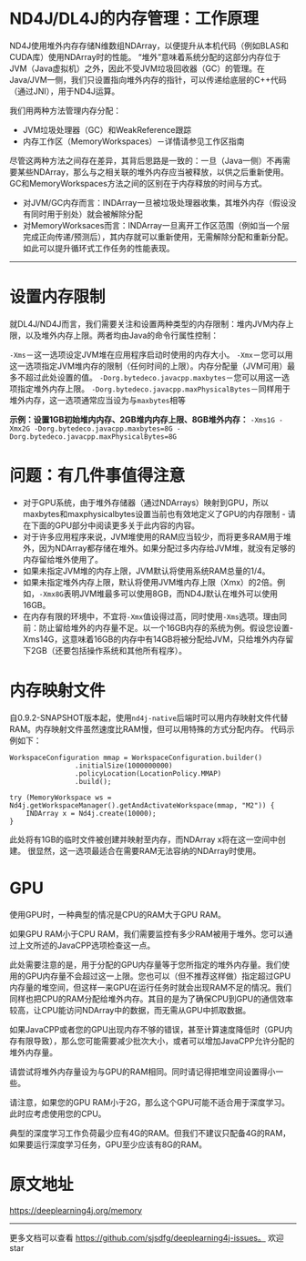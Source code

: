 # ND4J/DL4J的内存管理：工作原理
ND4J使用堆外内存存储N维数组NDArray，以便提升从本机代码（例如BLAS和CUDA库）使用NDArray时的性能。 “堆外”意味着系统分配的这部分内存位于JVM（Java虚拟机）之外，因此不受JVM垃圾回收器（GC）的管理。在Java/JVM一侧，我们只设置指向堆外内存的指针，可以传递给底层的C++代码（通过JNI），用于ND4J运算。

我们用两种方法管理内存分配：

 - JVM垃圾处理器（GC）和WeakReference跟踪
 - 内存工作区（MemoryWorkspaces）－详情请参见工作区指南

尽管这两种方法之间存在差异，其背后思路是一致的：一旦（Java一侧）不再需要某些NDArray，那么与之相关联的堆外内存应当被释放，以供之后重新使用。GC和MemoryWorkspaces方法之间的区别在于内存释放的时间与方式。

 - 对JVM/GC内存而言：INDArray一旦被垃圾处理器收集，其堆外内存（假设没有同时用于别处）就会被解除分配
 - 对MemoryWorksaces而言：INDArray一旦离开工作区范围（例如当一个层完成正向传递/预测后），其内存就可以重新使用，无需解除分配和重新分配。 如此可以提升循环式工作任务的性能表现。

---

# 设置内存限制
就DL4J/ND4J而言，我们需要关注和设置两种类型的内存限制：堆内JVM内存上限，以及堆外内存上限。两者均由Java的命令行属性控制：

`-Xms`－这一选项设定JVM堆在应用程序启动时使用的内存大小。
`-Xmx`－您可以用这一选项指定JVM堆内存的限制（任何时间的上限）。内存分配量（JVM可用）最多不超过此处设置的值。
`-Dorg.bytedeco.javacpp.maxbytes`－您可以用这一选项指定堆外内存上限。
`-Dorg.bytedeco.javacpp.maxPhysicalBytes`－同样用于堆外内存，这一选项通常应当设为与`maxbytes`相等

**示例：设置1GB初始堆内内存、2GB堆内内存上限、8GB堆外内存：**
`-Xms1G -Xmx2G -Dorg.bytedeco.javacpp.maxbytes=8G -Dorg.bytedeco.javacpp.maxPhysicalBytes=8G`

# 问题：有几件事值得注意

 - 对于GPU系统，由于堆外存储器（通过NDArrays）映射到GPU，所以maxbytes和maxphysicalbytes设置当前也有效地定义了GPU的内存限制 - 请在下面的GPU部分中阅读更多关于此内容的内容。
 - 对于许多应用程序来说，JVM堆使用的RAM应当较少，而将更多RAM用于堆外，因为NDArray都存储在堆外。如果分配过多内存给JVM堆，就没有足够的内存留给堆外使用了。
 - 如果未指定JVM堆的内存上限，JVM默认将使用系统RAM总量的1/4。
 - 如果未指定堆外内存上限，默认将使用JVM堆内存上限（Xmx）的2倍。例如，`-Xmx8G`表明JVM堆最多可以使用8GB，而ND4J默认在堆外可以使用16GB。
 - 在内存有限的环境中，不宜将`-Xmx`值设得过高，同时使用`-Xms`选项。理由同前：防止留给堆外的内存量不足。以一个16GB内存的系统为例。假设您设置-Xms14G，这意味着16GB的内存中有14GB将被分配给JVM，只给堆外内存留下2GB（还要包括操作系统和其他所有程序）。

# 内存映射文件
自0.9.2-SNAPSHOT版本起，使用`nd4j-native`后端时可以用内存映射文件代替RAM。内存映射文件虽然速度比RAM慢，但可以用特殊的方式分配内存。
代码示例如下：
```
WorkspaceConfiguration mmap = WorkspaceConfiguration.builder()
                .initialSize(1000000000)
                .policyLocation(LocationPolicy.MMAP)
                .build();
                
try (MemoryWorkspace ws = Nd4j.getWorkspaceManager().getAndActivateWorkspace(mmap, "M2")) {
    INDArray x = Nd4j.create(10000);
}
```

此处将有1GB的临时文件被创建并映射至内存，而NDArray x将在这一空间中创建。 很显然，这一选项最适合在需要RAM无法容纳的NDArray时使用。

# GPU
使用GPU时，一种典型的情况是CPU的RAM大于GPU RAM。

如果GPU RAM小于CPU RAM，我们需要监控有多少RAM被用于堆外。您可以通过上文所述的JavaCPP选项检查这一点。

此处需要注意的是，用于分配的GPU内存量等于您所指定的堆外内存量。我们使用的GPU内存量不会超过这一上限。您也可以（但不推荐这样做）指定超过GPU内存量的堆空间，但这样一来GPU在运行任务时就会出现RAM不足的情况。我们同样也把CPU的RAM分配给堆外内存。其目的是为了确保CPU到GPU的通信效率较高，让CPU能访问NDArray中的数据，而无需从GPU中抓取数据。

如果JavaCPP或者您的GPU出现内存不够的错误，甚至计算速度降低时（GPU内存有限导致），那么您可能需要减少批次大小，或者可以增加JavaCPP允许分配的堆外内存量。

请尝试将堆外内存量设为与GPU的RAM相同。同时请记得把堆空间设置得小一些。

请注意，如果您的GPU RAM小于2G，那么这个GPU可能不适合用于深度学习。此时应考虑使用您的CPU。

典型的深度学习工作负荷最少应有4G的RAM。但我们不建议只配备4G的RAM，如果要运行深度学习任务，GPU至少应该有8G的RAM。


# 原文地址
https://deeplearning4j.org/memory


-----
更多文档可以查看 https://github.com/sjsdfg/deeplearning4j-issues。
欢迎star
 
